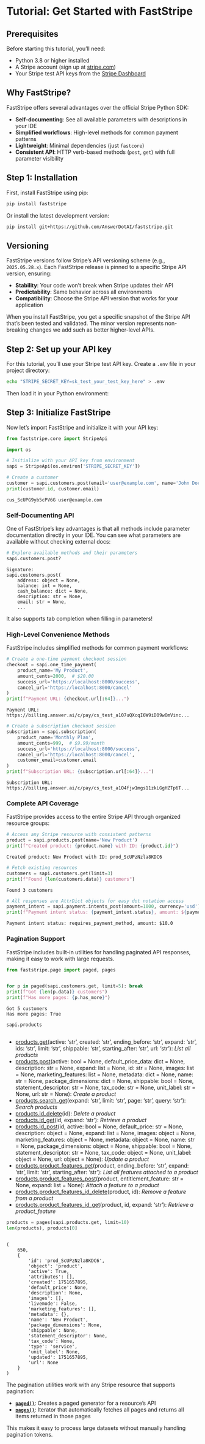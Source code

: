 # Tutorial: Get Started with FastStripe


<!-- WARNING: THIS FILE WAS AUTOGENERATED! DO NOT EDIT! -->

## Prerequisites

Before starting this tutorial, you’ll need:

- Python 3.8 or higher installed
- A Stripe account (sign up at [stripe.com](https://stripe.com))
- Your Stripe test API keys from the [Stripe
  Dashboard](https://dashboard.stripe.com/test/apikeys)

## Why FastStripe?

FastStripe offers several advantages over the official Stripe Python
SDK:

- **Self-documenting**: See all available parameters with descriptions
  in your IDE
- **Simplified workflows**: High-level methods for common payment
  patterns
- **Lightweight**: Minimal dependencies (just `fastcore`)
- **Consistent API**: HTTP verb-based methods (`post`, `get`) with full
  parameter visibility

## Step 1: Installation

First, install FastStripe using pip:

``` bash
pip install faststripe
```

Or install the latest development version:

``` bash
pip install git+https://github.com/AnswerDotAI/faststripe.git
```

## Versioning

FastStripe versions follow Stripe’s API versioning scheme (e.g.,
`2025.05.28.x`). Each FastStripe release is pinned to a specific Stripe
API version, ensuring:

- **Stability**: Your code won’t break when Stripe updates their API
- **Predictability**: Same behavior across all environments  
- **Compatibility**: Choose the Stripe API version that works for your
  application

When you install FastStripe, you get a specific snapshot of the Stripe
API that’s been tested and validated. The minor version represents
non-breaking changes we add such as better higher-level APIs.

## Step 2: Set up your API key

For this tutorial, you’ll use your Stripe test API key. Create a `.env`
file in your project directory:

``` bash
echo "STRIPE_SECRET_KEY=sk_test_your_test_key_here" > .env
```

Then load it in your Python environment:

## Step 3: Initialize FastStripe

Now let’s import FastStripe and initialize it with your API key:

``` python
from faststripe.core import StripeApi

import os

# Initialize with your API key from environment
sapi = StripeApi(os.environ['STRIPE_SECRET_KEY'])
```

``` python
# Create a customer
customer = sapi.customers.post(email='user@example.com', name='John Doe')
print(customer.id, customer.email)
```

    cus_ScUPG9yb5cPV6G user@example.com

### Self-Documenting API

One of FastStripe’s key advantages is that all methods include parameter
documentation directly in your IDE. You can see what parameters are
available without checking external docs:

``` python
# Explore available methods and their parameters
sapi.customers.post?
```

    Signature:     
    sapi.customers.post(
        address: object = None,
        balance: int = None,
        cash_balance: dict = None,
        description: str = None,
        email: str = None,
        ...

It also supports tab completion when filling in parameters!

### High-Level Convenience Methods

FastStripe includes simplified methods for common payment workflows:

``` python
# Create a one-time payment checkout session
checkout = sapi.one_time_payment(
    product_name='My Product',
    amount_cents=2000,  # $20.00
    success_url='https://localhost:8000/success',
    cancel_url='https://localhost:8000/cancel'
)
print(f"Payment URL: {checkout.url[:64]}...")
```

    Payment URL: https://billing.answer.ai/c/pay/cs_test_a107uQXcqI6W9iD09wOmVinc...

``` python
# Create a subscription checkout session
subscription = sapi.subscription(
    product_name='Monthly Plan',
    amount_cents=999,  # $9.99/month
    success_url='https://localhost:8000/success',
    cancel_url='https://localhost:8000/cancel',
    customer_email=customer.email
)
print(f"Subscription URL: {subscription.url[:64]}...")
```

    Subscription URL: https://billing.answer.ai/c/pay/cs_test_a1O4fjw1mgs11zkLGgHZTp6T...

### Complete API Coverage

FastStripe provides access to the entire Stripe API through organized
resource groups:

``` python
# Access any Stripe resource with consistent patterns
product = sapi.products.post(name='New Product')
print(f"Created product: {product.name} with ID: {product.id}")
```

    Created product: New Product with ID: prod_ScUPzNzla8KDC6

``` python
# Fetch existing resources
customers = sapi.customers.get(limit=3)
print(f"Found {len(customers.data)} customers")
```

    Found 3 customers

``` python
# All responses are AttrDict objects for easy dot notation access
payment_intent = sapi.payment.intents_post(amount=1000, currency='usd')
print(f"Payment intent status: {payment_intent.status}, amount: ${payment_intent.amount/100}")
```

    Payment intent status: requires_payment_method, amount: $10.0

### Pagination Support

FastStripe includes built-in utilities for handling paginated API
responses, making it easy to work with large requests.

``` python
from faststripe.page import paged, pages


for p in paged(sapi.customers.get, limit=5): break
print(f"Got {len(p.data)} customers")
print(f"Has more pages: {p.has_more}")
```

    Got 5 customers
    Has more pages: True

``` python
sapi.products
```

<pre style="white-space:pre;overflow-x:auto;line-height:normal;font-family:Menlo,'DejaVu Sans Mono',consolas,'Courier New',monospace"></pre>

- [products.get](https://docs.stripe.com/api/products/list)(active:
  ‘str’, created: ‘str’, ending_before: ‘str’, expand: ‘str’, ids:
  ‘str’, limit: ‘str’, shippable: ‘str’, starting_after: ‘str’, url:
  ‘str’): *List all products*
- [products.post](https://docs.stripe.com/api/products/create)(active:
  bool = None, default_price_data: dict = None, description: str = None,
  expand: list = None, id: str = None, images: list = None,
  marketing_features: list = None, metadata: dict = None, name: str =
  None, package_dimensions: dict = None, shippable: bool = None,
  statement_descriptor: str = None, tax_code: str = None, unit_label:
  str = None, url: str = None): *Create a product*
- [products.search_get](https://docs.stripe.com/api/searchs/retrieve)(expand:
  ‘str’, limit: ‘str’, page: ‘str’, query: ‘str’): *Search products*
- [products.id_delete](https://docs.stripe.com/api/products/delete)(id):
  *Delete a product*
- [products.id_get](https://docs.stripe.com/api/products/delete)(id,
  expand: ‘str’): *Retrieve a product*
- [products.id_post](https://docs.stripe.com/api/products/update)(id,
  active: bool = None, default_price: str = None, description: object =
  None, expand: list = None, images: object = None, marketing_features:
  object = None, metadata: object = None, name: str = None,
  package_dimensions: object = None, shippable: bool = None,
  statement_descriptor: str = None, tax_code: object = None, unit_label:
  object = None, url: object = None): *Update a product*
- [products.product_features_get](https://docs.stripe.com/api/features/delete)(product,
  ending_before: ‘str’, expand: ‘str’, limit: ‘str’, starting_after:
  ‘str’): *List all features attached to a product*
- [products.product_features_post](https://docs.stripe.com/api/features/update)(product,
  entitlement_feature: str = None, expand: list = None): *Attach a
  feature to a product*
- [products.product_features_id_delete](https://docs.stripe.com/api/features/delete)(product,
  id): *Remove a feature from a product*
- [products.product_features_id_get](https://docs.stripe.com/api/features/delete)(product,
  id, expand: ‘str’): *Retrieve a product_feature*

``` python
products = pages(sapi.products.get, limit=10)
len(products), products[0]
```

<pre style="white-space:pre;overflow-x:auto;line-height:normal;font-family:Menlo,'DejaVu Sans Mono',consolas,'Courier New',monospace"></pre>


    (
        650,
        {
            'id': 'prod_ScUPzNzla8KDC6',
            'object': 'product',
            'active': True,
            'attributes': [],
            'created': 1751657895,
            'default_price': None,
            'description': None,
            'images': [],
            'livemode': False,
            'marketing_features': [],
            'metadata': {},
            'name': 'New Product',
            'package_dimensions': None,
            'shippable': None,
            'statement_descriptor': None,
            'tax_code': None,
            'type': 'service',
            'unit_label': None,
            'updated': 1751657895,
            'url': None
        }
    )

The pagination utilities work with any Stripe resource that supports
pagination:

- **[`paged()`](https://AnswerDotAI.github.io/faststripe/page.html#paged)**:
  Creates a paged generator for a resource’s API
- **[`pages()`](https://AnswerDotAI.github.io/faststripe/page.html#pages)**:
  Iterator that automatically fetches all pages and returns all items
  returned in those pages

This makes it easy to process large datasets without manually handling
pagination tokens.
